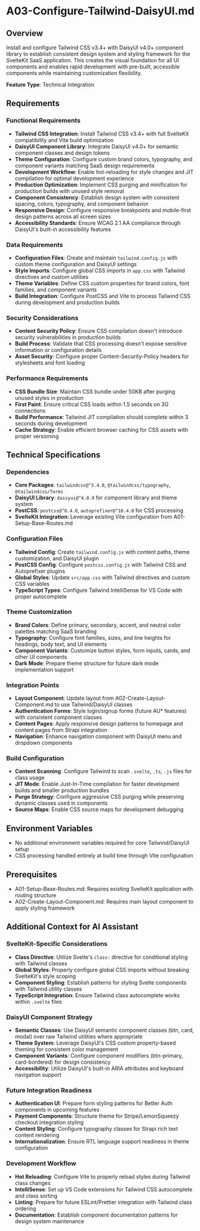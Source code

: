 # A03-Configure-Tailwind-DaisyUI.md

## Overview
Install and configure Tailwind CSS v3.4+ with DaisyUI v4.0+ component library to establish consistent design system and styling framework for the SvelteKit SaaS application. This creates the visual foundation for all UI components and enables rapid development with pre-built, accessible components while maintaining customization flexibility.

**Feature Type**: Technical Integration

## Requirements

### Functional Requirements
- **Tailwind CSS Integration**: Install Tailwind CSS v3.4+ with full SvelteKit compatibility and Vite build optimization
- **DaisyUI Component Library**: Integrate DaisyUI v4.0+ for semantic component classes and design tokens
- **Theme Configuration**: Configure custom brand colors, typography, and component variants matching SaaS design requirements
- **Development Workflow**: Enable hot-reloading for style changes and JIT compilation for optimal development experience
- **Production Optimization**: Implement CSS purging and minification for production builds with unused style removal
- **Component Consistency**: Establish design system with consistent spacing, colors, typography, and component behavior
- **Responsive Design**: Configure responsive breakpoints and mobile-first design patterns across all screen sizes
- **Accessibility Standards**: Ensure WCAG 2.1 AA compliance through DaisyUI's built-in accessibility features

### Data Requirements
- **Configuration Files**: Create and maintain `tailwind.config.js` with custom theme configuration and DaisyUI settings
- **Style Imports**: Configure global CSS imports in `app.css` with Tailwind directives and custom utilities
- **Theme Variables**: Define CSS custom properties for brand colors, font families, and component variants
- **Build Integration**: Configure PostCSS and Vite to process Tailwind CSS during development and production builds

### Security Considerations
- **Content Security Policy**: Ensure CSS compilation doesn't introduce security vulnerabilities in production builds
- **Build Process**: Validate that CSS processing doesn't expose sensitive information or configuration details
- **Asset Security**: Configure proper Content-Security-Policy headers for stylesheets and font loading

### Performance Requirements
- **CSS Bundle Size**: Maintain CSS bundle under 50KB after purging unused styles in production
- **First Paint**: Ensure critical CSS loads within 1.5 seconds on 3G connections
- **Build Performance**: Tailwind JIT compilation should complete within 3 seconds during development
- **Cache Strategy**: Enable efficient browser caching for CSS assets with proper versioning

## Technical Specifications

### Dependencies
- **Core Packages**: `tailwindcss@^3.4.0`, `@tailwindcss/typography`, `@tailwindcss/forms`
- **DaisyUI Library**: `daisyui@^4.0.0` for component library and theme system
- **PostCSS**: `postcss@^8.4.0`, `autoprefixer@^10.4.0` for CSS processing
- **SvelteKit Integration**: Leverage existing Vite configuration from A01-Setup-Base-Routes.md

### Configuration Files
- **Tailwind Config**: Create `tailwind.config.js` with content paths, theme customization, and DaisyUI plugin
- **PostCSS Config**: Configure `postcss.config.js` with Tailwind CSS and Autoprefixer plugins
- **Global Styles**: Update `src/app.css` with Tailwind directives and custom CSS variables
- **TypeScript Types**: Configure Tailwind IntelliSense for VS Code with proper autocomplete

### Theme Customization
- **Brand Colors**: Define primary, secondary, accent, and neutral color palettes matching SaaS branding
- **Typography**: Configure font families, sizes, and line heights for headings, body text, and UI elements
- **Component Variants**: Customize button styles, form inputs, cards, and other UI components
- **Dark Mode**: Prepare theme structure for future dark mode implementation support

### Integration Points
- **Layout Component**: Update layout from A02-Create-Layout-Component.md to use Tailwind/DaisyUI classes
- **Authentication Forms**: Style login/signup forms (future AU* features) with consistent component classes
- **Content Pages**: Apply responsive design patterns to homepage and content pages from Strapi integration
- **Navigation**: Enhance navigation component with DaisyUI menu and dropdown components

### Build Configuration
- **Content Scanning**: Configure Tailwind to scan `.svelte`, `.ts`, `.js` files for class usage
- **JIT Mode**: Enable Just-In-Time compilation for faster development builds and smaller production bundles
- **Purge Strategy**: Configure aggressive CSS purging while preserving dynamic classes used in components
- **Source Maps**: Enable CSS source maps for development debugging

## Environment Variables
- No additional environment variables required for core Tailwind/DaisyUI setup
- CSS processing handled entirely at build time through Vite configuration

## Prerequisites
- A01-Setup-Base-Routes.md: Requires existing SvelteKit application with routing structure
- A02-Create-Layout-Component.md: Requires main layout component to apply styling framework

## Additional Context for AI Assistant

### SvelteKit-Specific Considerations
- **Class Directive**: Utilize Svelte's `class:` directive for conditional styling with Tailwind classes
- **Global Styles**: Properly configure global CSS imports without breaking SvelteKit's style scoping
- **Component Styling**: Establish patterns for styling Svelte components with Tailwind utility classes
- **TypeScript Integration**: Ensure Tailwind class autocomplete works within `.svelte` files

### DaisyUI Component Strategy
- **Semantic Classes**: Use DaisyUI semantic component classes (btn, card, modal) over raw Tailwind utilities where appropriate
- **Theme System**: Leverage DaisyUI's CSS custom property-based theming for consistent color management
- **Component Variants**: Configure component modifiers (btn-primary, card-bordered) for design consistency
- **Accessibility**: Utilize DaisyUI's built-in ARIA attributes and keyboard navigation support

### Future Integration Readiness
- **Authentication UI**: Prepare form styling patterns for Better Auth components in upcoming features
- **Payment Components**: Structure theme for Stripe/LemonSqueezy checkout integration styling
- **Content Styling**: Configure typography classes for Strapi rich text content rendering
- **Internationalization**: Ensure RTL language support readiness in theme configuration

### Development Workflow
- **Hot Reloading**: Configure Vite to properly reload styles during Tailwind class changes
- **IntelliSense**: Set up VS Code extensions for Tailwind CSS autocomplete and class sorting
- **Linting**: Prepare for future ESLint/Prettier integration with Tailwind class ordering
- **Documentation**: Establish component documentation patterns for design system maintenance